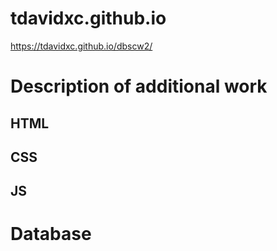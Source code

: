 # tdavidxc.github.io

https://tdavidxc.github.io/dbscw2/

# Description of additional work

## HTML


## CSS


## JS


# Database